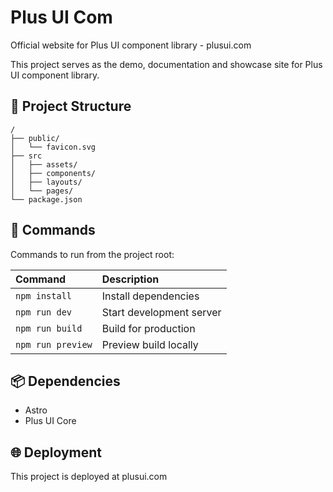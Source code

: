 # Plus UI Com

Official website for Plus UI component library - plusui.com

This project serves as the demo, documentation and showcase site for Plus UI component library.

## 🚀 Project Structure

```text
/
├── public/
│   └── favicon.svg
├── src
│   ├── assets/
│   ├── components/
│   ├── layouts/
│   └── pages/
└── package.json
```

## 🧞 Commands

Commands to run from the project root:

| Command                   | Description                                |
| :---------------------- | :------------------------------------------ |
| `npm install`           | Install dependencies                        |
| `npm run dev`           | Start development server                    |
| `npm run build`         | Build for production                        |
| `npm run preview`       | Preview build locally                       |

## 📦 Dependencies

- Astro
- Plus UI Core

## 🌐 Deployment

This project is deployed at plusui.com
